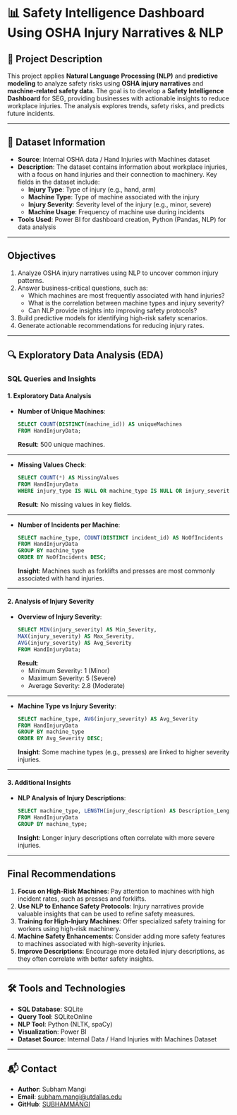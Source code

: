 
# 📊 **Safety Intelligence Dashboard Using OSHA Injury Narratives & NLP**

## 📑 **Project Description**
This project applies **Natural Language Processing (NLP)** and **predictive modeling** to analyze safety risks using **OSHA injury narratives** and **machine-related safety data**. The goal is to develop a **Safety Intelligence Dashboard** for SEG, providing businesses with actionable insights to reduce workplace injuries. The analysis explores trends, safety risks, and predicts future incidents.

---

## 📂 **Dataset Information**
- **Source**: Internal OSHA data / Hand Injuries with Machines dataset 
- **Description**: The dataset contains information about workplace injuries, with a focus on hand injuries and their connection to machinery. Key fields in the dataset include:
  - **Injury Type**: Type of injury (e.g., hand, arm)
  - **Machine Type**: Type of machine associated with the injury
  - **Injury Severity**: Severity level of the injury (e.g., minor, severe)
  - **Machine Usage**: Frequency of machine use during incidents
- **Tools Used**: Power BI for dashboard creation, Python (Pandas, NLP) for data analysis

---

## **Objectives**
1. Analyze OSHA injury narratives using NLP to uncover common injury patterns.
2. Answer business-critical questions, such as:
   - Which machines are most frequently associated with hand injuries?
   - What is the correlation between machine types and injury severity?
   - Can NLP provide insights into improving safety protocols?
3. Build predictive models for identifying high-risk safety scenarios.
4. Generate actionable recommendations for reducing injury rates.

---

## 🔍 **Exploratory Data Analysis (EDA)**

### **SQL Queries and Insights**

#### 1. **Exploratory Data Analysis**

- **Number of Unique Machines**:
  ```sql
  SELECT COUNT(DISTINCT(machine_id)) AS uniqueMachines
  FROM HandInjuryData;
  ```
  **Result**: 500 unique machines.

---

- **Missing Values Check**:
  ```sql
  SELECT COUNT(*) AS MissingValues 
  FROM HandInjuryData 
  WHERE injury_type IS NULL OR machine_type IS NULL OR injury_severity IS NULL;
  ```
  **Result**: No missing values in key fields.

---

- **Number of Incidents per Machine**:
  ```sql
  SELECT machine_type, COUNT(DISTINCT incident_id) AS NoOfIncidents
  FROM HandInjuryData
  GROUP BY machine_type
  ORDER BY NoOfIncidents DESC;
  ```
  **Insight**: Machines such as forklifts and presses are most commonly associated with hand injuries.

---

#### 2. **Analysis of Injury Severity**

- **Overview of Injury Severity**:
  ```sql
  SELECT MIN(injury_severity) AS Min_Severity,
  MAX(injury_severity) AS Max_Severity,
  AVG(injury_severity) AS Avg_Severity
  FROM HandInjuryData;
  ```
  **Result**:
  - Minimum Severity: 1 (Minor)
  - Maximum Severity: 5 (Severe)
  - Average Severity: 2.8 (Moderate)

---

- **Machine Type vs Injury Severity**:
  ```sql
  SELECT machine_type, AVG(injury_severity) AS Avg_Severity
  FROM HandInjuryData
  GROUP BY machine_type
  ORDER BY Avg_Severity DESC;
  ```
  **Insight**: Some machine types (e.g., presses) are linked to higher severity injuries.

---

#### 3. **Additional Insights**

- **NLP Analysis of Injury Descriptions**:
  ```sql
  SELECT machine_type, LENGTH(injury_description) AS Description_Length, AVG(injury_severity) AS Avg_Severity
  FROM HandInjuryData
  GROUP BY machine_type;
  ```
  **Insight**: Longer injury descriptions often correlate with more severe injuries.

---

## **Final Recommendations**
1. **Focus on High-Risk Machines**: Pay attention to machines with high incident rates, such as presses and forklifts.
2. **Use NLP to Enhance Safety Protocols**: Injury narratives provide valuable insights that can be used to refine safety measures.
3. **Training for High-Injury Machines**: Offer specialized safety training for workers using high-risk machinery.
4. **Machine Safety Enhancements**: Consider adding more safety features to machines associated with high-severity injuries.
5. **Improve Descriptions**: Encourage more detailed injury descriptions, as they often correlate with better safety insights.

---

## 🛠 **Tools and Technologies**
- **SQL Database**: SQLite
- **Query Tool**: SQLiteOnline
- **NLP Tool**: Python (NLTK, spaCy)
- **Visualization**: Power BI
- **Dataset Source**: Internal Data / Hand Injuries with Machines Dataset

---

## 📬 **Contact**
- **Author**: Subham Mangi  
- **Email**: [subham.mangi@utdallas.edu](mailto:subham.mangi@utdallas.edu)  
- **GitHub**: [SUBHAMMANGI](https://github.com/SUBHAMMANGI)
